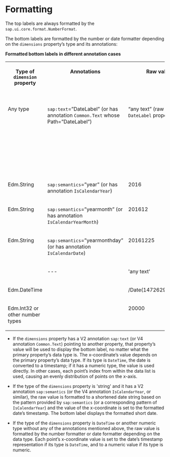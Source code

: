 <!-- loio8cd1dc3ef4c94e2b9ba78a4c43eac9fd -->

# Formatting

The top labels are always formatted by the `sap.ui.core.format.NumberFormat`.

The bottom labels are formatted by the number or date formatter depending on the `dimensions` property’s type and its annotations:

**Formatted bottom labels in different annotation cases**


<table>
<tr>
<th valign="top">

Type of `dimension` property



</th>
<th valign="top">

Annotations



</th>
<th valign="top">

Raw value



</th>
<th valign="top">

X-coordinate value



</th>
<th valign="top">

Formatted value for bottom label



</th>
</tr>
<tr>
<td valign="top">

Any type



</td>
<td valign="top">

`sap:text`=”DateLabel” \(or has annotation `Common.Text` whose Path=”DateLabel”\)



</td>
<td valign="top">

“any text” \(raw value of `DateLabel` property\)



</td>
<td valign="top">

Depends on property type \(use index value if neither date nor number type\)



</td>
<td valign="top">

‘any text’



</td>
</tr>
<tr>
<td valign="top">

Edm.String



</td>
<td valign="top">

`sap:semantics`=”year” \(or has annotation `IsCalendarYear`\)



</td>
<td valign="top">

2016



</td>
<td valign="top">

Timestamp



</td>
<td valign="top">

1/1/16



</td>
</tr>
<tr>
<td valign="top">

Edm.String



</td>
<td valign="top">

`sap:semantics`=”yearmonth” \(or has annotation `IsCalendarYearMonth`\)



</td>
<td valign="top">

201612



</td>
<td valign="top">

Timestamp



</td>
<td valign="top">

12/1/16



</td>
</tr>
<tr>
<td valign="top">

Edm.String



</td>
<td valign="top">

`sap:semantics`=”yearmonthday” \(or has annotation `IsCalendarDate`\)



</td>
<td valign="top">

20161225



</td>
<td valign="top">

Timestamp



</td>
<td valign="top">

12/25/16



</td>
</tr>
<tr>
<td valign="top">



</td>
<td valign="top">

\---



</td>
<td valign="top">

'any text'



</td>
<td valign="top">

Indices



</td>
<td valign="top">



</td>
</tr>
<tr>
<td valign="top">

Edm.DateTime



</td>
<td valign="top">



</td>
<td valign="top">

/Date\(1472629368000\)/



</td>
<td valign="top">

Timestamp



</td>
<td valign="top">

8/31/16



</td>
</tr>
<tr>
<td valign="top">

Edm.Int32 or other number types



</td>
<td valign="top">



</td>
<td valign="top">

20000



</td>
<td valign="top">

20000



</td>
<td valign="top">

20K



</td>
</tr>
</table>

-   If the `dimensions` property has a V2 annotation `sap:text` \(or V4 annotation `Common.Text`\) pointing to another property, that property’s value will be used to display the bottom label, no matter what the primary property’s data type is. The x-coordinate’s value depends on the primary property’s data type. If its type is `DateTime`, the date is converted to a timestamp; if it has a numeric type, the value is used directly. In other cases, each point’s index from within the data list is used, causing an evenly distribution of points on the x-axis.

-   If the type of the `dimensions` property is 'string' and it has a V2 annotation `sap:semantics` \(or the V4 annotation `IsCalendarYear`, or similar\), the raw value is formatted to a shortened date string based on the pattern provided by `sap:semantics` \(or a corresponding pattern of `IsCalendarYear`\) and the value of the x-coordinate is set to the formatted date’s timestamp. The bottom label displays the formatted short date.
-   If the type of the `dimensions` property is `DateTime` or another numeric type without any of the annotations mentioned above, the raw value is formatted by the number formatter or date formatter depending on the data type. Each point’s x-coordinate value is set to the date’s timestamp representation if its type is `DateTime`, and to a numeric value if its type is numeric.

